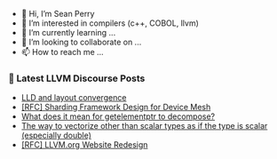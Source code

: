 - 👋 Hi, I’m Sean Perry
- 👀 I’m interested in compilers (c++, COBOL, llvm)
- 🌱 I’m currently learning ...
- 💞️ I’m looking to collaborate on ...
- 📫 How to reach me ...

<!---
s66perry/s66perry is a ✨ special ✨ repository because its `README.md` (this file) appears on your GitHub profile.
You can click the Preview link to take a look at your changes.
--->
### 📕 Latest LLVM Discourse Posts

<!-- DISCOURSE-LLVM:START -->
- [LLD and layout convergence](https://discourse.llvm.org/t/lld-and-layout-convergence/79232#post_2)
- [[RFC] Sharding Framework Design for Device Mesh](https://discourse.llvm.org/t/rfc-sharding-framework-design-for-device-mesh/73533?page=6#post_110)
- [What does it mean for getelementptr to decompose?](https://discourse.llvm.org/t/what-does-it-mean-for-getelementptr-to-decompose/79231#post_2)
- [The way to vectorize other than scalar types as if the type is scalar &lpar;especially double&rpar;](https://discourse.llvm.org/t/the-way-to-vectorize-other-than-scalar-types-as-if-the-type-is-scalar-especially-double/79239#post_1)
- [[RFC] LLVM.org Website Redesign](https://discourse.llvm.org/t/rfc-llvm-org-website-redesign/79117#post_3)
<!-- DISCOURSE-LLVM:END -->
